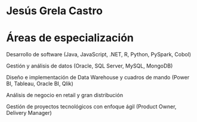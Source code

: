 # Jesús Grela Castro

# Áreas de especialización

Desarrollo de software (Java, JavaScript, .NET, R, Python, PySpark, Cobol)

Gestión y análisis de datos (Oracle, SQL Server, MySQL, MongoDB)

Diseño e implementación de Data Warehouse y cuadros de mando (Power BI, Tableau, Oracle BI, Qlik)

Análisis de negocio en retail y gran distribución

Gestión de proyectos tecnológicos con enfoque ágil (Product Owner, Delivery Manager)
